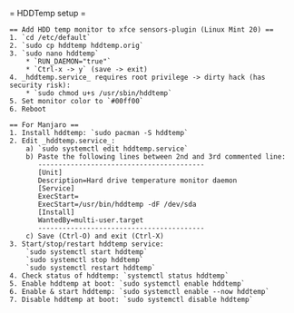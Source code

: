 = HDDTemp setup =

    == Add HDD temp monitor to xfce sensors-plugin (Linux Mint 20) ==
    1. `cd /etc/default`
    2. `sudo cp hddtemp hddtemp.orig`
    3. `sudo nano hddtemp`
        * `RUN_DAEMON="true"`
        * `Ctrl-x -> y` (save -> exit)
    4. _hddtemp.service_ requires root privilege -> dirty hack (has security risk):
        * `sudo chmod u+s /usr/sbin/hddtemp`
    5. Set monitor color to `#00ff00`
    6. Reboot

    == For Manjaro ==
    1. Install hddtemp: `sudo pacman -S hddtemp`
    2. Edit _hddtemp.service_:
        a) `sudo systemctl edit hddtemp.service`
        b) Paste the following lines between 2nd and 3rd commented line:
           -----------------------------------------
           [Unit]
           Description=Hard drive temperature monitor daemon
           [Service]
           ExecStart=
           ExecStart=/usr/bin/hddtemp -dF /dev/sda
           [Install]
           WantedBy=multi-user.target
           -----------------------------------------
        c) Save (Ctrl-O) and exit (Ctrl-X)
    3. Start/stop/restart hddtemp service:
        `sudo systemctl start hddtemp`
        `sudo systemctl stop hddtemp`
        `sudo systemctl restart hddtemp`
    4. Check status of hddtemp: `systemctl status hddtemp`
    5. Enable hddtemp at boot: `sudo systemctl enable hddtemp`
    6. Enable & start hddtemp: `sudo systemctl enable --now hddtemp`
    7. Disable hddtemp at boot: `sudo systemctl disable hddtemp`
